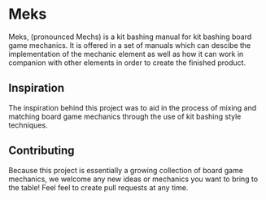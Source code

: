 # Meks
Meks, (pronounced Mechs) is a kit bashing manual for kit bashing board game mechanics. It is offered in a set of manuals which can descibe the implementation of the mechanic element as well as how it can work in companion with other elements in order to create the finished product.

## Inspiration
The inspiration behind this project was to aid in the process of mixing and matching board game mechanics through the use of kit bashing style techniques.

## Contributing
Because this project is essentially a growing collection of board game mechanics, we welcome any new ideas or mechanics you want to bring to the table! Feel feel to create pull requests at any time.
